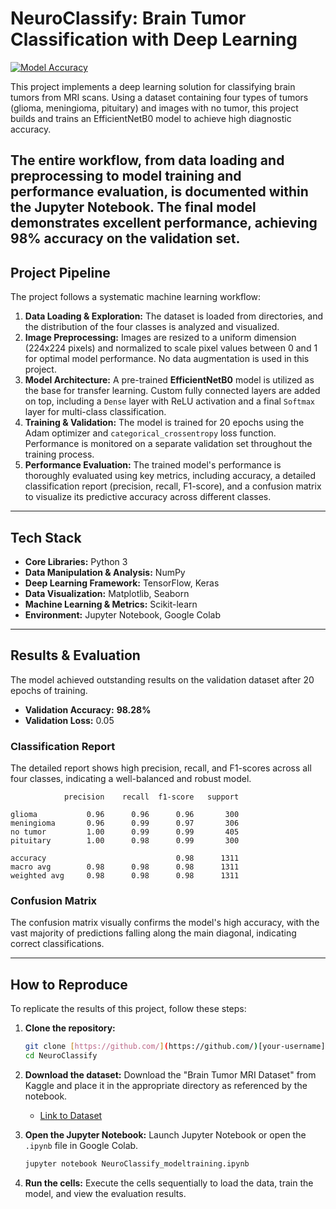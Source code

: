 # NeuroClassify: Brain Tumor Classification with Deep Learning

[![Model Accuracy](https://img.shields.io/badge/Accuracy-98%25-brightgreen.svg)](https://[LINK_TO_YOUR_NOTEBOOK_OR_RESULTS])

This project implements a deep learning solution for classifying brain tumors from MRI scans. Using a dataset containing four types of tumors (glioma, meningioma, pituitary) and images with no tumor, this project builds and trains an EfficientNetB0 model to achieve high diagnostic accuracy.

The entire workflow, from data loading and preprocessing to model training and performance evaluation, is documented within the Jupyter Notebook. The final model demonstrates excellent performance, achieving **98% accuracy** on the validation set.
---

## Project Pipeline

The project follows a systematic machine learning workflow:

1.  **Data Loading & Exploration:** The dataset is loaded from directories, and the distribution of the four classes is analyzed and visualized.
2.  **Image Preprocessing:** Images are resized to a uniform dimension (224x224 pixels) and normalized to scale pixel values between 0 and 1 for optimal model performance. No data augmentation is used in this project.
3.  **Model Architecture:** A pre-trained **EfficientNetB0** model is utilized as the base for transfer learning. Custom fully connected layers are added on top, including a `Dense` layer with ReLU activation and a final `Softmax` layer for multi-class classification.
4.  **Training & Validation:** The model is trained for 20 epochs using the Adam optimizer and `categorical_crossentropy` loss function. Performance is monitored on a separate validation set throughout the training process.
5.  **Performance Evaluation:** The trained model's performance is thoroughly evaluated using key metrics, including accuracy, a detailed classification report (precision, recall, F1-score), and a confusion matrix to visualize its predictive accuracy across different classes.

---

## Tech Stack

* **Core Libraries:** Python 3
* **Data Manipulation & Analysis:** NumPy
* **Deep Learning Framework:** TensorFlow, Keras
* **Data Visualization:** Matplotlib, Seaborn
* **Machine Learning & Metrics:** Scikit-learn
* **Environment:** Jupyter Notebook, Google Colab

---

## Results & Evaluation

The model achieved outstanding results on the validation dataset after 20 epochs of training.

* **Validation Accuracy:** **98.28%**
* **Validation Loss:** 0.05

### Classification Report

The detailed report shows high precision, recall, and F1-scores across all four classes, indicating a well-balanced and robust model.

```
            precision    recall  f1-score   support

glioma           0.96      0.96      0.96       300
meningioma       0.96      0.99      0.97       306
no tumor         1.00      0.99      0.99       405
pituitary        1.00      0.98      0.99       300

accuracy                             0.98      1311
macro avg        0.98      0.98      0.98      1311
weighted avg     0.98      0.98      0.98      1311

````

### Confusion Matrix

The confusion matrix visually confirms the model's high accuracy, with the vast majority of predictions falling along the main diagonal, indicating correct classifications.

---

## How to Reproduce

To replicate the results of this project, follow these steps:

1.  **Clone the repository:**
    ```bash
    git clone [https://github.com/](https://github.com/)[your-username]/NeuroClassify.git
    cd NeuroClassify
    ```

2.  **Download the dataset:**
    Download the "Brain Tumor MRI Dataset" from Kaggle and place it in the appropriate directory as referenced by the notebook.
    * [Link to Dataset](https://www.kaggle.com/datasets/masoudnickparvar/brain-tumor-mri-dataset)

3.  **Open the Jupyter Notebook:**
    Launch Jupyter Notebook or open the `.ipynb` file in Google Colab.
    ```bash
    jupyter notebook NeuroClassify_modeltraining.ipynb
    ```

4.  **Run the cells:**
    Execute the cells sequentially to load the data, train the model, and view the evaluation results.

